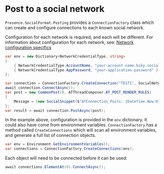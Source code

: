 # Post to a social network

`Presence.SocialFormat.Posting` provides a `ConnectionFactory` class which can create and configure connections to each known social network.

Configuration for each network is required, and each will be different. For information about configuration for each network, see: [Network configuration specifics](./network-specifics.md)

```csharp
var env = new Dictionary<NetworkCredentialType, string>
{
    { NetworkCredentialType.AccountName, "your-account-name.bsky.social" },
    { NetworkCredentialType.AppPassword, "your-application-password" }
};

var connection = ConnectionFactory.CreateConnection("TEST1", SocialNetwork.AT, env);
await connection.ConnectAsync();
var post = new CommonPost(0, ATThreadComposer.AT_POST_RENDER_RULES)
{
    Message = [new SocialSnippet($"ATConnection_Posts: {DateTime.Now:O}")]
};
var result = await connection.PostAsync(post);
```

In the example above, configuration is provided in the `env` dictionary. It could also have come from environment variables. `ConnectionFactory` has a method called `CreateConnections` which will scan all environment variables, and generate a full list of connection objects.

```csharp
var env = Environment.GetEnvironmentVariables();
var connections = ConnectionFactory.CreateConnections(env);
```

Each object will need to be connected before it can be used:

```csharp
await connections.ElementAt(0).ConnectAsync();
```
